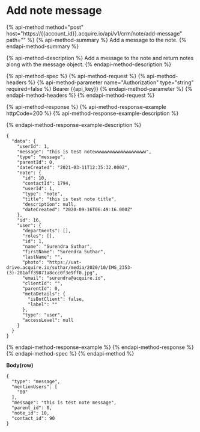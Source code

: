 # Add note message

{% api-method method="post" host="https://{{account\_id}}.acquire.io/api/v1/crm/note/add-message" path="" %}
{% api-method-summary %}
Add a message to the note.
{% endapi-method-summary %}

{% api-method-description %}
Add a message to the note and return notes along with the message object.
{% endapi-method-description %}

{% api-method-spec %}
{% api-method-request %}
{% api-method-headers %}
{% api-method-parameter name="Authorization" type="string" required=false %}
Bearer {{api\_key}}
{% endapi-method-parameter %}
{% endapi-method-headers %}
{% endapi-method-request %}

{% api-method-response %}
{% api-method-response-example httpCode=200 %}
{% api-method-response-example-description %}

{% endapi-method-response-example-description %}

```
{
  "data": {
    "userId": 1,
    "message": "this is test notewwwwwwwwwwwwwwwwwww",
    "type": "message",
    "parentId": 0,
    "dateCreated": "2021-03-11T12:35:32.000Z",
    "note": {
      "id": 10,
      "contactId": 1794,
      "userId": 1,
      "type": "note",
      "title": "this is test note title",
      "description": null,
      "dateCreated": "2020-09-16T06:49:16.000Z"
    },
    "id": 16,
    "user": {
      "departments": [],
      "roles": [],
      "id": 1,
      "name": "Surendra Suthar",
      "firstName": "Surendra Suthar",
      "lastName": "",
      "photo": "https://uat-drive.acquire.io/suthar/media/2020/10/IMG_2353-(3)-201aff39871a8ccc0f3e9ff0.jpg",
      "email": "surendra@acquire.io",
      "clientId": "",
      "parentId": 0,
      "metaDetails": {
        "isBotClient": false,
        "label": ""
      },
      "type": "user",
      "accessLevel": null
    }
  }
}
```
{% endapi-method-response-example %}
{% endapi-method-response %}
{% endapi-method-spec %}
{% endapi-method %}

**Body\(row\)**

```text
{
  "type": "message",
  "mentionUsers": [
    "00"
  ],
  "message": "this is test note message",
  "parent_id": 0,
  "note_id": 10,
  "contact_id": 90
}
```

